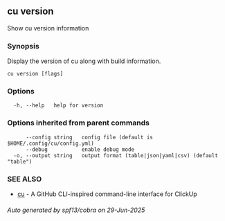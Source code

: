 ## cu version

Show cu version information

### Synopsis

Display the version of cu along with build information.

```
cu version [flags]
```

### Options

```
  -h, --help   help for version
```

### Options inherited from parent commands

```
      --config string   config file (default is $HOME/.config/cu/config.yml)
      --debug           enable debug mode
  -o, --output string   output format (table|json|yaml|csv) (default "table")
```

### SEE ALSO

* [cu](cu.md)	 - A GitHub CLI-inspired command-line interface for ClickUp

###### Auto generated by spf13/cobra on 29-Jun-2025
